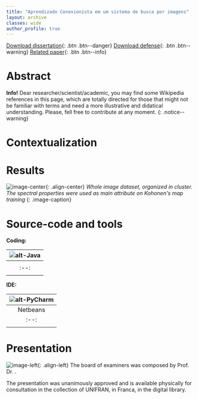 ```yaml
---
title: "Aprendizado Conexionista em um sistema de busca por imagens"
layout: archive
classes: wide
author_profile: true
---
```


[<i class='fas fa-file-download'></i> Download dissertation](http://mtc-m16d.sid.inpe.br/col/sid.inpe.br/mtc-m19/2012/11.23.12.22/doc/publicacao.pdf){: .btn .btn--danger}
[<i class='fas fa-file-download'></i> Download defense](https://www.dropbox.com/s/t64tx0qsqzoq9hn/defense.pdf){: .btn .btn--warning}
[<i class='fas fa-file-download'></i> Related paper]({{site.baseurl}}/assets/files/publications/isprs-2013/isprs-2013.pdf){: .btn .btn--info}

Abstract
======
<h-abstract></h-abstract>

**Info!** Dear researcher/scientist/academic, you may find some Wikipedia references in this page, which are totally directed for those that might not be familiar with terms and need a more illustrative and didatical understanding. Please, fell free to contribute at any moment. 
{: .notice--warning}

Contextualization
======


Results
======
![image-center]({{site.baseurl}}/assets/images/bachelor/pics/mapa.jpg){: .align-center}
*Whole image dataset, organized in cluster. The spectral properties were used as main attribute on Kohonen's map training* 
{: .image-caption}

Source-code and tools
======
**Coding:**

| ![alt-Java]({{site.baseurl}}/assets/images/logo/same-dim/java.png?style=centerme) |
|:--:|
| | Java |
|:--:|
|<i class="fa fa-ellipsis-h" style="color:red"></i><i class="fa fa-ellipsis-h" style="color:#454D5B"></i><i class="fa fa-ellipsis-h" style="color:#454D5B"></i><i class="fa fa-ellipsis-h" style="color:#454D5B"></i><i class="fa fa-ellipsis-h" style="color:#454D5B"></i>|

**IDE:**

| ![alt-PyCharm]({{site.baseurl}}/assets/images/logo/same-dim/netbeans.png?style=centerme) | 
|:--:|
| Netbeans |
|:--:|:--:|
| <i class="fa fa-ellipsis-h" style="color:red"></i><i class="fa fa-ellipsis-h" style="color:#454D5B"></i><i class="fa fa-ellipsis-h" style="color:#454D5B"></i><i class="fa fa-ellipsis-h" style="color:#454D5B"></i><i class="fa fa-ellipsis-h" style="color:#454D5B"></i>|

Presentation
======
![image-left]({{site.baseurl}}/assets/images/master/defense.png){: .align-left} The board of examiners was composed by Prof. Dr. .

The presentation was unanimously approved and is available physically for consultation in the collection of UNIFRAN, in Franca, in the digital library.
